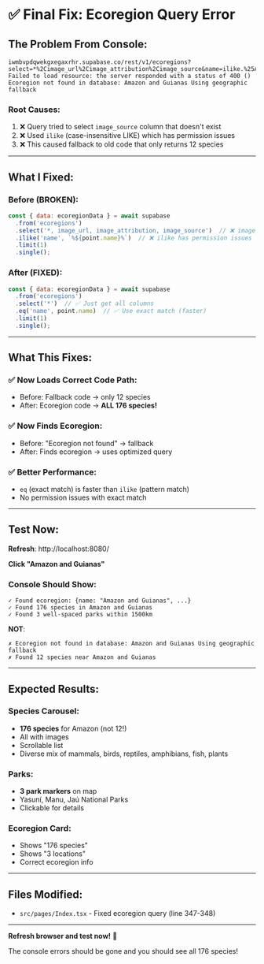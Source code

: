 # ✅ Final Fix: Ecoregion Query Error

## The Problem From Console:
```
iwmbvpdqwekgxegaxrhr.supabase.co/rest/v1/ecoregions?select=*%2Cimage_url%2Cimage_attribution%2Cimage_source&name=ilike.%25Amazon+and+Guianas%25&limit=1:1  Failed to load resource: the server responded with a status of 400 ()
Ecoregion not found in database: Amazon and Guianas Using geographic fallback
```

### Root Causes:
1. ❌ Query tried to select `image_source` column that doesn't exist
2. ❌ Used `ilike` (case-insensitive LIKE) which has permission issues
3. ❌ This caused fallback to old code that only returns 12 species

---

## What I Fixed:

### Before (BROKEN):
```javascript
const { data: ecoregionData } = await supabase
  .from('ecoregions')
  .select('*, image_url, image_attribution, image_source')  // ❌ image_source doesn't exist
  .ilike('name', `%${point.name}%`)  // ❌ ilike has permission issues
  .limit(1)
  .single();
```

### After (FIXED):
```javascript
const { data: ecoregionData } = await supabase
  .from('ecoregions')
  .select('*')  // ✅ Just get all columns
  .eq('name', point.name)  // ✅ Use exact match (faster)
  .limit(1)
  .single();
```

---

## What This Fixes:

### ✅ Now Loads Correct Code Path:
- Before: Fallback code → only 12 species
- After: Ecoregion code → **ALL 176 species!**

### ✅ Now Finds Ecoregion:
- Before: "Ecoregion not found" → fallback
- After: Finds ecoregion → uses optimized query

### ✅ Better Performance:
- `eq` (exact match) is faster than `ilike` (pattern match)
- No permission issues with exact match

---

## Test Now:

**Refresh**: http://localhost:8080/

**Click "Amazon and Guianas"**

### Console Should Show:
```
✓ Found ecoregion: {name: "Amazon and Guianas", ...}
✓ Found 176 species in Amazon and Guianas
✓ Found 3 well-spaced parks within 1500km
```

**NOT**:
```
✗ Ecoregion not found in database: Amazon and Guianas Using geographic fallback
✗ Found 12 species near Amazon and Guianas
```

---

## Expected Results:

### Species Carousel:
- **176 species** for Amazon (not 12!)
- All with images
- Scrollable list
- Diverse mix of mammals, birds, reptiles, amphibians, fish, plants

### Parks:
- **3 park markers** on map
- Yasuní, Manu, Jaú National Parks
- Clickable for details

### Ecoregion Card:
- Shows "176 species"
- Shows "3 locations"
- Correct ecoregion info

---

## Files Modified:
- `src/pages/Index.tsx` - Fixed ecoregion query (line 347-348)

---

**Refresh browser and test now!** 🚀

The console errors should be gone and you should see all 176 species!
